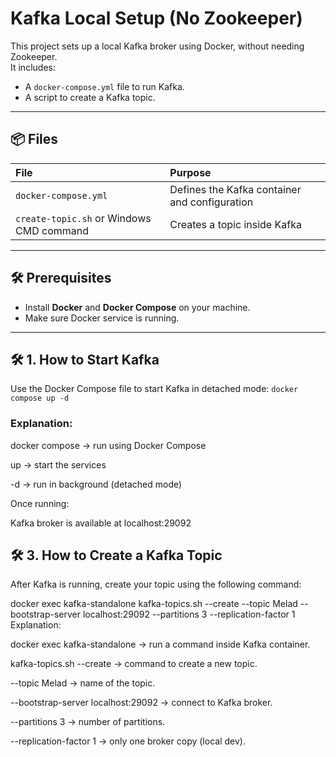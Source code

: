 # Kafka Local Setup (No Zookeeper)

This project sets up a local Kafka broker using Docker, without needing Zookeeper.  
It includes:
- A `docker-compose.yml` file to run Kafka.
- A script to create a Kafka topic.

---

## 📦 Files

| File | Purpose |
|:-----|:--------|
| `docker-compose.yml` | Defines the Kafka container and configuration |
| `create-topic.sh` or Windows CMD command | Creates a topic inside Kafka |

---

## 🛠️ Prerequisites

- Install **Docker** and **Docker Compose** on your machine.
- Make sure Docker service is running.

---

## 🛠️ 1. How to Start Kafka

Use the Docker Compose file to start Kafka in detached mode:
`docker compose up -d`

### Explanation:

docker compose → run using Docker Compose

up → start the services

-d → run in background (detached mode)

Once running:

Kafka broker is available at localhost:29092

## 🛠️ 3. How to Create a Kafka Topic
After Kafka is running, create your topic using the following command:

docker exec kafka-standalone kafka-topics.sh --create --topic Melad --bootstrap-server localhost:29092 --partitions 3 --replication-factor 1
Explanation:

docker exec kafka-standalone → run a command inside Kafka container.

kafka-topics.sh --create → command to create a new topic.

--topic Melad → name of the topic.

--bootstrap-server localhost:29092 → connect to Kafka broker.

--partitions 3 → number of partitions.

--replication-factor 1 → only one broker copy (local dev).